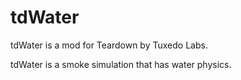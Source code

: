 # tdWater
tdWater is a mod for Teardown by Tuxedo Labs.  

tdWater is a smoke simulation that has water physics.



